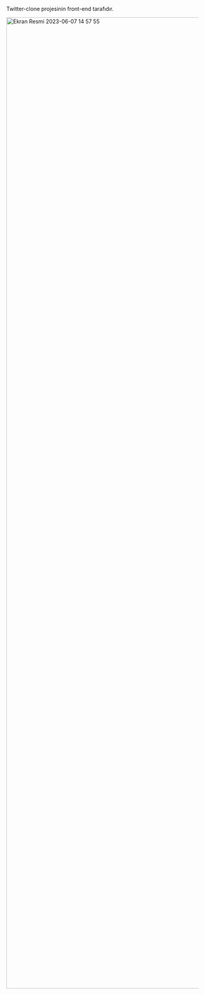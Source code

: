 Twitter-clone projesinin front-end tarafıdır.


<img width="2544" alt="Ekran Resmi 2023-06-07 14 57 55" src="https://github.com/ibrahimfevzi/tw-clone/assets/84006626/a7fec39c-7fe0-49e1-9b6a-1d31d091ff78">

